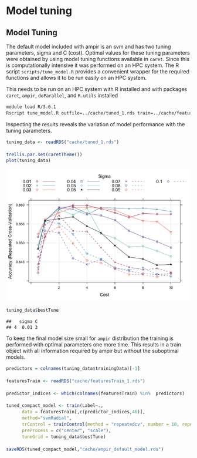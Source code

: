 Model tuning
================

## Model Tuning

The default model included with ampir is an svm and has two tuning
parameters, sigma and C (cost). Optimal values for these tuning
parameters were obtained by using model tuning functions available in
`caret`. Since this is computationally intensive it was performed on an
HPC system. The R script `scripts/tune_model.R` provides a convenient
wrapper for the required functions and allows it to be run easily on an
HPC system.

This needs to be run on an HPC system with R installed and with packages
`caret`, `ampir`, `doParallel`, and `R.utils` installed

``` bash
module load R/3.6.1
Rscript tune_model.R outfile=../cache/tuned_1.rds train=../cache/featuresTrain_1.rds test=../cache/featuresTest_1.rds ncores=24
```

Inspecting the results reveals the variation of model performance with
the tuning parameters.

``` r
tuning_data <- readRDS("cache/tuned_1.rds")

trellis.par.set(caretTheme())
plot(tuning_data)  
```

![](04_tune_model_files/figure-gfm/unnamed-chunk-2-1.png)<!-- -->

``` r
tuning_data$bestTune
```

    ##   sigma C
    ## 4  0.01 3

To keep the final model size small for `ampir` distribution the training
is performed with optimal parameters one more time. This results in a
train object with all information required by ampir but without the
suboptimal models.

``` r
predictors = colnames(tuning_data$trainingData)[-1]

featuresTrain <- readRDS("cache/featuresTrain_1.rds")

predictor_indices <- which(colnames(featuresTrain) %in%  predictors)

tuned_compact_model <- train(Label~.,
      data = featuresTrain[,c(predictor_indices,46)],
      method="svmRadial",
      trControl = trainControl(method = "repeatedcv", number = 10, repeats = 5, classProbs = TRUE),
      preProcess = c("center", "scale"),
      tuneGrid = tuning_data$bestTune)

saveRDS(tuned_compact_model,"cache/ampir_default_model.rds")
```
